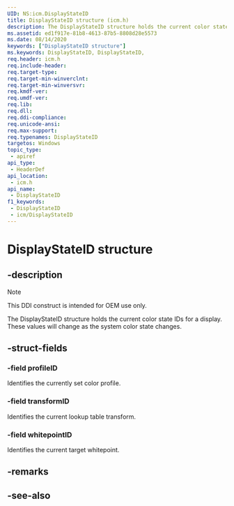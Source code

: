 ```yaml
---
UID: NS:icm.DisplayStateID
title: DisplayStateID structure (icm.h)
description: The DisplayStateID structure holds the current color state IDs for a display.
ms.assetid: ed1f917e-81b8-4613-87b5-8808d28e5573
ms.date: 08/14/2020
keywords: ["DisplayStateID structure"]
ms.keywords: DisplayStateID, DisplayStateID,
req.header: icm.h
req.include-header: 
req.target-type: 
req.target-min-winverclnt: 
req.target-min-winversvr: 
req.kmdf-ver: 
req.umdf-ver: 
req.lib: 
req.dll: 
req.ddi-compliance: 
req.unicode-ansi: 
req.max-support: 
req.typenames: DisplayStateID
targetos: Windows
topic_type:
 - apiref
api_type:
 - HeaderDef
api_location:
 - icm.h
api_name:
 - DisplayStateID
f1_keywords:
 - DisplayStateID
 - icm/DisplayStateID
---
```


# DisplayStateID structure


## -description

> [!NOTE]
> This DDI construct is intended for OEM use only.

The DisplayStateID structure holds the current color state IDs for a display. These values will change as the system color state changes.

## -struct-fields

### -field profileID

Identifies the currently set color profile.

### -field transformID

Identifies the current lookup table transform.

### -field whitepointID

Identifies the current target whitepoint.

## -remarks

## -see-also

